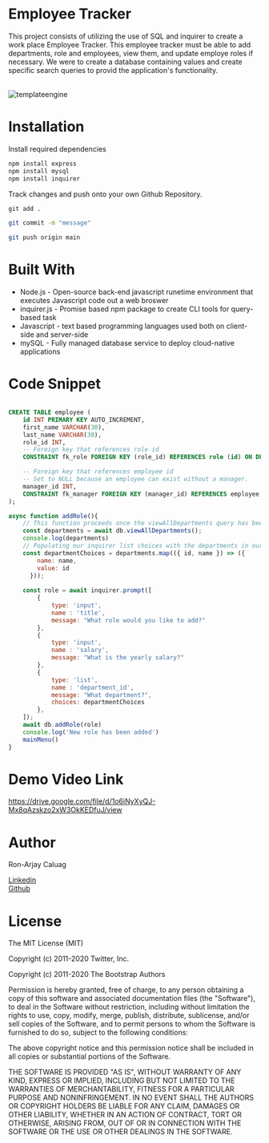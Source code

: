 # Employee Tracker



This project consists of utilizing the use of SQL and inquirer to create a work place Employee Tracker. This employee tracker must be able to add departments, role and employees, view them, and update employe roles if necessary. We were to create a database containing values and create specific search queries to provid the application's
functionality.
<br><br>

![templateengine](https://user-images.githubusercontent.com/52800632/106349204-f0c96b00-6280-11eb-900e-81d785713513.gif)


# **Installation**
Install required dependencies
```html
npm install express
npm install mysql
npm install inquirer
```

Track changes and push onto your own Github Repository.

```html
git add .
```
```bash
git commit -m "message"
```
```bash
git push origin main
```

# **Built With**

<ul>
    <li> Node.js - Open-source back-end javascript runetime environment that executes Javascript code out a web broswer</li>
    <li> inquirer.js - Promise based npm package to create CLI tools for query-based task</li>
    <li> Javascript - text based programming languages used both on client-side and server-side</li>
    <li> mySQL - Fully managed database service to deploy cloud-native applications
</ul>

# **Code Snippet**

```sql

CREATE TABLE employee (
    id INT PRIMARY KEY AUTO_INCREMENT,
    first_name VARCHAR(30),
    last_name VARCHAR(30),
    role_id INT,
    -- Foreign key that references role id
    CONSTRAINT fk_role FOREIGN KEY (role_id) REFERENCES role (id) ON DELETE CASCADE,

    -- Foreign key that references employee id
    -- Set to NULL because an employee can exist without a manager.
    manager_id INT,
    CONSTRAINT fk_manager FOREIGN KEY (manager_id) REFERENCES employee (id) ON DELETE SET NULL
);
```

```js
async function addRole(){
    // This function proceeds once the viewAllDepartments query has been ran
    const departments = await db.viewAllDepartments();
    console.log(departments)
    // Populating our inquirer list choices with the departments in our sql database by calling .map on our array of sql objects
    const departmentChoices = departments.map(({ id, name }) => ({
        name: name,
        value: id
      }));
    
    const role = await inquirer.prompt([
        {
            type: 'input',
            name : 'title',
            message: "What role would you like to add?"
        },
        {
            type: 'input',
            name : 'salary',
            message: "What is the yearly salary?"
        },
        {
            type: 'list',
            name : 'department_id',
            message: "What department?",
            choices: departmentChoices
        },
    ]);
    await db.addRole(role)
    console.log('New role has been added')
    mainMenu()
}

```
# **Demo Video Link**
https://drive.google.com/file/d/1o6iNyXyQJ-Mx8qAzskzo2xW3OkKEDfuJ/view

# **Author**

Ron-Arjay Caluag

[Linkedin](https://www.linkedin.com/in/ron-arjay-caluag-00b29b182/)
<br>
[Github](https://github.com/ArjayCaluag)

# **License**

The MIT License (MIT)

Copyright (c) 2011-2020 Twitter, Inc.

Copyright (c) 2011-2020 The Bootstrap Authors

Permission is hereby granted, free of charge, to any person obtaining a copy of this software and associated documentation files (the "Software"), to deal in the Software without restriction, including without limitation the rights to use, copy, modify, merge, publish, distribute, sublicense, and/or sell copies of the Software, and to permit persons to whom the Software is furnished to do so, subject to the following conditions:

The above copyright notice and this permission notice shall be included in all copies or substantial portions of the Software.

THE SOFTWARE IS PROVIDED "AS IS", WITHOUT WARRANTY OF ANY KIND, EXPRESS OR IMPLIED, INCLUDING BUT NOT LIMITED TO THE WARRANTIES OF MERCHANTABILITY, FITNESS FOR A PARTICULAR PURPOSE AND NONINFRINGEMENT. IN NO EVENT SHALL THE AUTHORS OR COPYRIGHT HOLDERS BE LIABLE FOR ANY CLAIM, DAMAGES OR OTHER LIABILITY, WHETHER IN AN ACTION OF CONTRACT, TORT OR OTHERWISE, ARISING FROM, OUT OF OR IN CONNECTION WITH THE SOFTWARE OR THE USE OR OTHER DEALINGS IN THE SOFTWARE.
